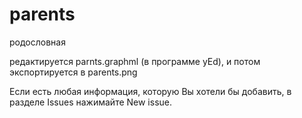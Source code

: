# parents
родословная

редактируется parnts.graphml (в программе yEd), и потом экспортируется в parents.png

Если есть любая информация, которую Вы хотели бы добавить, в разделе Issues нажимайте New issue.
